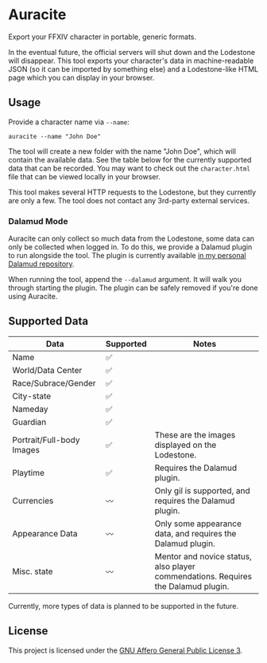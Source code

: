 # Auracite

Export your FFXIV character in portable, generic formats.

In the eventual future, the official servers will shut down and the Lodestone will disappear. This tool exports your
character's data in machine-readable JSON (so it can be imported by something else) and a Lodestone-like HTML page which
you can display in your browser.

## Usage

Provide a character name via `--name`:

```shell
auracite --name "John Doe" 
```

The tool will create a new folder with the name "John Doe", which will contain the available data. See the table below
for the currently supported data that can be recorded. You may want to check out the `character.html` file that can be
viewed locally in your browser.

This tool makes several HTTP requests to the Lodestone, but they currently are only a few. The tool does not contact any
3rd-party external services.

### Dalamud Mode

Auracite can only collect so much data from the Lodestone, some data can only be collected when logged in. To do this,
we provide a Dalamud plugin to run alongside the tool. The plugin is currently available
[in my personal Dalamud repository](https://github.com/redstrate/DalamudPlugins).

When running the tool, append the `--dalamud` argument. It will walk you through starting the plugin. The plugin can be
safely removed if you're done using Auracite.

## Supported Data

| Data                      | Supported | Notes                                                                             |
|---------------------------|-----------|-----------------------------------------------------------------------------------|
| Name                      | ✅         |                                                                                   |
| World/Data Center         | ✅         |                                                                                   |
| Race/Subrace/Gender       | ✅         |                                                                                   |
| City-state                | ✅         |                                                                                   |
| Nameday                   | ✅         |                                                                                   |
| Guardian                  | ✅         |                                                                                   |
| Portrait/Full-body Images | ✅         | These are the images displayed on the Lodestone.                                  |
| Playtime                  | ✅         | Requires the Dalamud plugin.                                                      |
| Currencies                | 〰️        | Only gil is supported, and requires the Dalamud plugin.                           |
| Appearance Data           | 〰️        | Only some appearance data, and requires the Dalamud plugin.                       |
| Misc. state               | 〰️        | Mentor and novice status, also player commendations. Requires the Dalamud plugin. |

Currently, more types of data is planned to be supported in the future.

## License

This project is licensed under the [GNU Affero General Public License 3](LICENSE).